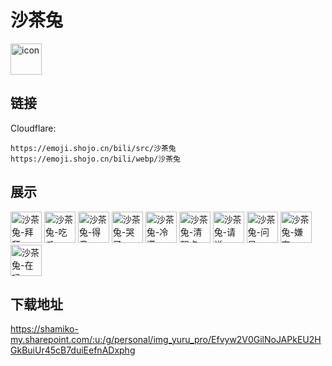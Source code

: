 # 沙茶兔
<img src="https://emoji.shojo.cn/bili/src/沙茶兔/icon.png" width="50" height="50" alt="icon">

## 链接
Cloudflare:
```
https://emoji.shojo.cn/bili/src/沙茶兔
https://emoji.shojo.cn/bili/webp/沙茶兔
```
## 展示
<img src="https://emoji.shojo.cn/bili/src/沙茶兔/沙茶兔-拜拜.png" width="50" height="50" alt="沙茶兔-拜拜">
<img src="https://emoji.shojo.cn/bili/src/沙茶兔/沙茶兔-吃瓜.png" width="50" height="50" alt="沙茶兔-吃瓜">
<img src="https://emoji.shojo.cn/bili/src/沙茶兔/沙茶兔-得意.png" width="50" height="50" alt="沙茶兔-得意">
<img src="https://emoji.shojo.cn/bili/src/沙茶兔/沙茶兔-哭了.png" width="50" height="50" alt="沙茶兔-哭了">
<img src="https://emoji.shojo.cn/bili/src/沙茶兔/沙茶兔-冷漠.png" width="50" height="50" alt="沙茶兔-冷漠">
<img src="https://emoji.shojo.cn/bili/src/沙茶兔/沙茶兔-清醒点.png" width="50" height="50" alt="沙茶兔-清醒点">
<img src="https://emoji.shojo.cn/bili/src/沙茶兔/沙茶兔-请说.png" width="50" height="50" alt="沙茶兔-请说">
<img src="https://emoji.shojo.cn/bili/src/沙茶兔/沙茶兔-问号.png" width="50" height="50" alt="沙茶兔-问号">
<img src="https://emoji.shojo.cn/bili/src/沙茶兔/沙茶兔-嫌弃.png" width="50" height="50" alt="沙茶兔-嫌弃">
<img src="https://emoji.shojo.cn/bili/src/沙茶兔/沙茶兔-在吗.png" width="50" height="50" alt="沙茶兔-在吗">

## 下载地址

https://shamiko-my.sharepoint.com/:u:/g/personal/img_yuru_pro/Efvyw2V0GilNoJAPkEU2HGkBuiUr45cB7duiEefnADxphg